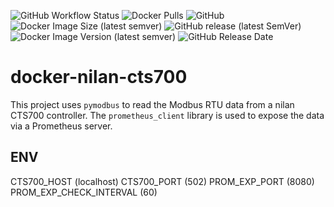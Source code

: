 ![GitHub Workflow Status](https://img.shields.io/github/workflow/status/wernerfred/docker-nilan-cts700/Build%20+%20push%20to%20DockerHub?label=Docker%20Build)
![Docker Pulls](https://img.shields.io/docker/pulls/wernerfred/docker-nilan-cts700?label=Docker%20Pulls)
![GitHub](https://img.shields.io/github/license/wernerfred/docker-nilan-cts700?label=License)
![Docker Image Size (latest semver)](https://img.shields.io/docker/image-size/wernerfred/docker-nilan-cts700?label=Image%20Size)
![GitHub release (latest SemVer)](https://img.shields.io/github/v/release/wernerfred/docker-nilan-cts700?label=Latest%20Release)
![Docker Image Version (latest semver)](https://img.shields.io/docker/v/wernerfred/docker-nilan-cts700?label=Latest%20Image)
![GitHub Release Date](https://img.shields.io/github/release-date/wernerfred/docker-nilan-cts700?label=Release%20Date)

# docker-nilan-cts700

This project uses `pymodbus` to read the Modbus RTU data from a nilan CTS700 controller. The `prometheus_client` library is used to expose the data via a Prometheus server.

## ENV

CTS700_HOST (localhost)
CTS700_PORT (502)
PROM_EXP_PORT (8080)
PROM_EXP_CHECK_INTERVAL (60)